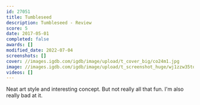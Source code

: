 ```yaml
---
id: 27051
title: Tumbleseed
description: Tumbleseed - Review
score: 5
date: 2017-05-01
completed: false
awards: []
modified_date: 2022-07-04
screenshots: []
cover: //images.igdb.com/igdb/image/upload/t_cover_big/co24m1.jpg
image: //images.igdb.com/igdb/image/upload/t_screenshot_huge/wj1zzw35tooom0uortwj.jpg
videos: []
---
```

Neat art style and interesting concept. But not really all that fun. I'm also really bad at it.